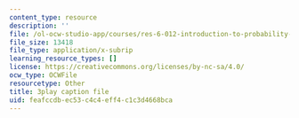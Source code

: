 ```yaml
---
content_type: resource
description: ''
file: /ol-ocw-studio-app/courses/res-6-012-introduction-to-probability-spring-2018/feafccdbec53c4c4eff4c1c3d4668bca_rRwWYRh8Ypg.srt
file_size: 13418
file_type: application/x-subrip
learning_resource_types: []
license: https://creativecommons.org/licenses/by-nc-sa/4.0/
ocw_type: OCWFile
resourcetype: Other
title: 3play caption file
uid: feafccdb-ec53-c4c4-eff4-c1c3d4668bca
---
```

